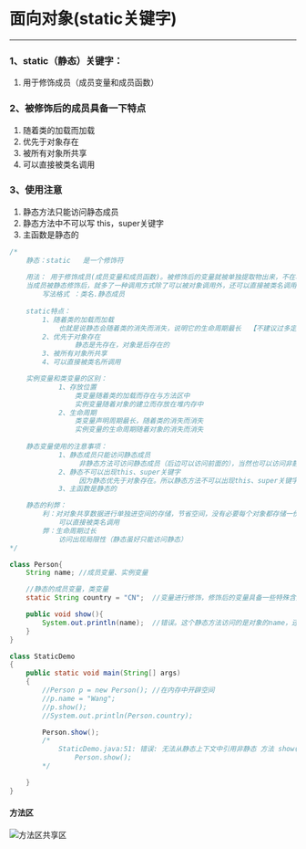 # 面向对象(static关键字)

---

### 1、static（静态）关键字：

1. 用于修饰成员（成员变量和成员函数）

### 2、被修饰后的成员具备一下特点

1. 随着类的加载而加载
2. 优先于对象存在
3. 被所有对象所共享
4. 可以直接被类名调用

### 3、使用注意

1. 静态方法只能访问静态成员
2. 静态方法中不可以写 this，super关键字
3. 主函数是静态的



```java
/*
	静态：static   是一个修饰符
			
	用法： 用于修饰成员(成员变量和成员函数)。被修饰后的变量就被单独提取物出来，不在堆内存当中
	当成员被静态修饰后，就多了一种调用方式除了可以被对象调用外，还可以直接被类名调用
		写法格式 ：类名.静态成员
	
	static特点：
		1、随着类的加载而加载
			也就是说静态会随着类的消失而消失，说明它的生命周期最长  【不建议过多定义静态变量】
		2、优先于对象存在
				静态是先存在，对象是后存在的
		3、被所有对象所共享
		4、可以直接被类名所调用

	实例变量和类变量的区别：
			1、存放位置
				类变量随着类的加载而存在与方法区中
				实例变量随着对象的建立而存放在堆内存中
			2、生命周期
				类变量声明周期最长，随着类的消失而消失
				实例变量的生命周期随着对象的消失而消失
	
	静态变量使用的注意事项：
			1、静态成员只能访问静态成员
				 非静态方法可访问静态成员（后边可以访问前面的），当然也可以访问非静态
			2、静态不可以出现this、super关键字
				 因为静态优先于对象存在。所以静态方法不可以出现this、super关键字
			3、主函数是静态的

	静态的利弊：
		利：对对象共享数据进行单独进空间的存储，节省空间，没有必要每个对象都存储一份，
			可以直接被类名调用
		弊：生命周期过长
			访问出现局限性（静态虽好只能访问静态）
*/

class Person{
	String name; //成员变量、实例变量

	//静态的成员变量，类变量
	static String country = "CN";  //变量进行修饰，修饰后的变量具备一些特殊含义

	public void show(){
		System.out.println(name);  //错误。这个静态方法访问的是对象的name，还没有对象，name在内存中跟本就不存在
	}
}

class StaticDemo 
{
	public static void main(String[] args) 
	{
		//Person p = new Person(); //在内存中开辟空间
		//p.name = "Wang";
		//p.show();
		//System.out.println(Person.country);

		Person.show();  
		/*
			StaticDemo.java:51: 错误: 无法从静态上下文中引用非静态 方法 show()
                Person.show();
		*/		

	}
}

```



#### 方法区

![方法区共享区](https://i.niupic.com/images/2020/11/06/8Xnz.jpg)
























